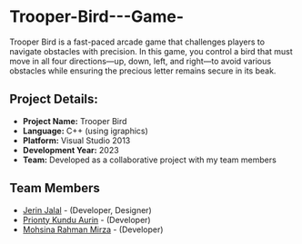 # Trooper-Bird---Game-
Trooper Bird is a fast-paced arcade game that challenges players to navigate obstacles with precision. In this game, you control a bird that must move in all four directions—up, down, left, and right—to avoid various obstacles while ensuring the precious letter remains secure in its beak.

## Project Details:
- **Project Name:** Trooper Bird  
- **Language:** C++ (using igraphics)  
- **Platform:** Visual Studio 2013  
- **Development Year:** 2023  
- **Team:** Developed as a collaborative project with my team members  

## Team Members  
- [Jerin Jalal](https://github.com/CherryJerry1) - (Developer, Designer) 
- [Prionty Kundu Aurin](https://github.com/Source-Soul) - (Developer)  
- [Mohsina Rahman Mirza](...) - (Developer)  

